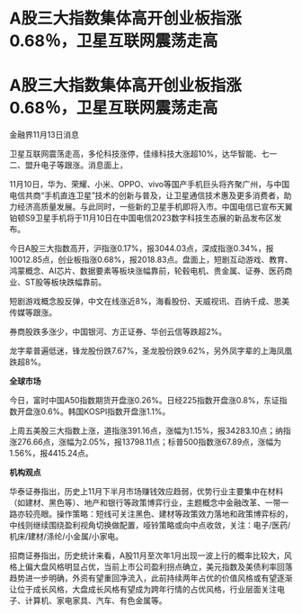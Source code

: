 # A股三大指数集体高开创业板指涨0.68％，卫星互联网震荡走高

# A股三大指数集体高开创业板指涨0.68％，卫星互联网震荡走高

金融界11月13日消息

卫星互联网震荡走高，多伦科技涨停，佳缘科技大涨超10%，达华智能、七一二、盟升电子等跟涨。消息面上，

11月10日，华为、荣耀、小米、OPPO、vivo等国产手机巨头将齐聚广州，与中国电信共商“手机直连卫星”技术的创新与普及，让卫星通信技术惠及更多消费者，助力经济高质量发展。与此同时，一些新的卫星手机即将入市。中国电信已宣布天翼铂顿S9卫星手机将于11月10日在中国电信2023数字科技生态展的新品发布区发布。

今日A股三大指数高开，沪指涨0.17%，报3044.03点，深成指涨0.34%，报10012.85点，创业板指涨0.68%，报2018.83点。盘面上，短剧互动游戏、教育、鸿蒙概念、AI芯片、数据要素等板块涨幅靠前，轮毂电机、贵金属、证券、医药商业、ST股等板块跌幅靠前。

短剧游戏概念股反弹，中文在线涨近8%，海看股份、天威视讯、百纳千成、思美传媒等跟涨。

券商股跌多涨少，中国银河、方正证券、华创云信等跌超2%。

龙字辈普遍低迷，锋龙股份跌7.67%，圣龙股份跌9.62%，另外凤字辈的上海凤凰跌超8%。

**全球市场**

今日，富时中国A50指数期货开盘涨0.26%。日经225指数开盘涨0.8%，东证指数开盘涨0.6%。韩国KOSPI指数开盘涨1.1%。

上周五美股三大指数上涨，道指涨391.16点，涨幅为1.15%，报34283.10点；纳指涨276.66点，涨幅为2.05%，报13798.11点；标普500指数涨67.89点，涨幅为1.56%，报4415.24点。

**机构观点**

华泰证券指出，历史上11月下半月市场赚钱效应趋弱，优势行业主要集中在材料（如建材、黑色等）、地产和银行等政策博弈行业，主题概念中金融改革、一带一路亦较亮眼。操作策略：短线可关注黑色、建材等政策效力落地和政策博弈标的，中线则继续围绕盈利视角切换做配置，哑铃策略或向中点收敛，关注：电子/医药/机床/建材/涤纶/小金属/小家电。

招商证券指出，历史统计来看，A股11月至次年1月出现一波上行的概率比较大，风格上偏大盘风格明显占优，当前上市公司盈利拐点确立，美元指数及美债利率回落趋势进一步明确，外资有望重回净流入，此前持续两年占优的价值风格或有望逐渐让位于成长风格，大盘成长风格有望成为跨年行情的占优风格，行业层面关注电子、计算机、家电家具、汽车、有色金属等。


